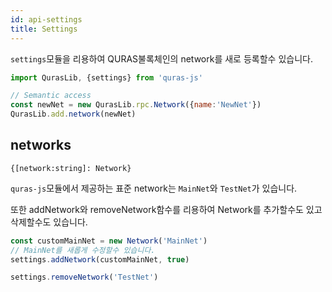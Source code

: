 ```yaml
---
id: api-settings
title: Settings
---
```


`settings`모듈을 리용하여 QURAS불록체인의 network를 새로 등록할수 있습니다.

```js
import QurasLib, {settings} from 'quras-js'

// Semantic access
const newNet = new QurasLib.rpc.Network({name:'NewNet'})
QurasLib.add.network(newNet)

```

## networks

`{[network:string]: Network}`

`quras-js`모듈에서 제공하는 표준 network는 `MainNet`와 `TestNet`가 있습니다.

또한 addNetwork와 removeNetwork함수를 리용하여 Network를 추가할수도 있고 삭제할수도 있습니다.

```js
const customMainNet = new Network('MainNet')
// MainNet를 새롭게 수정할수 있습니다.
settings.addNetwork(customMainNet, true)

settings.removeNetwork('TestNet')
```